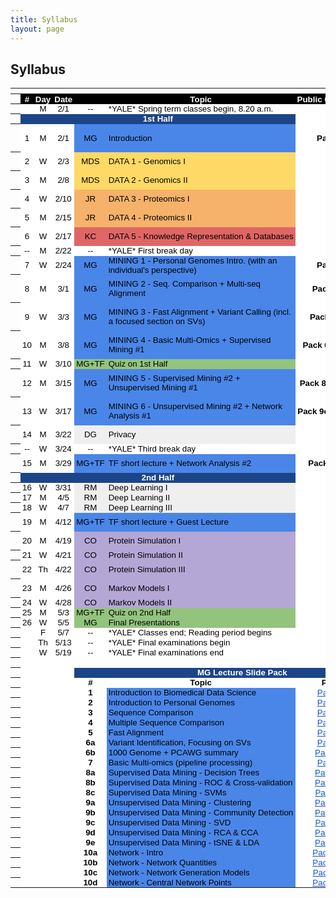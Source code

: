 ```yaml
---
title: Syllabus
layout: page
---
```


## Syllabus
<meta http-equiv="Content-Type" content="text/html; charset=utf-8">
<link type="text/css" rel="stylesheet" href="resources/sheet.css">
<style type="text/css">.ritz .waffle a { color: inherit; }.ritz .waffle .s10{background-color:#4a86e8;text-align:left;color:#000000;font-family:'docs-Helvetica Neue',Arial;font-size:10pt;vertical-align:middle;white-space:nowrap;overflow:hidden;direction:ltr;padding:0px 3px 0px 3px;}.ritz .waffle .s28{background-color:#ffffff;text-align:center;font-weight:bold;color:#000000;font-family:'Arial';font-size:10pt;vertical-align:middle;white-space:normal;overflow:hidden;direction:ltr;padding:0px 3px 0px 3px;}.ritz .waffle .s4{background-color:#ffffff;text-align:center;color:#000000;font-family:'Arial';font-size:10pt;vertical-align:middle;white-space:nowrap;overflow:hidden;direction:ltr;padding:0px 3px 0px 3px;}.ritz .waffle .s23{background-color:#efefef;text-align:center;color:#000000;font-family:'docs-Helvetica Neue',Arial;font-size:10pt;vertical-align:middle;white-space:nowrap;overflow:hidden;direction:ltr;padding:0px 3px 0px 3px;}.ritz .waffle .s3{background-color:#ffffff;text-align:left;color:#000000;font-family:'docs-Helvetica Neue',Arial;font-size:10pt;vertical-align:middle;white-space:nowrap;overflow:hidden;direction:ltr;padding:0px 3px 0px 3px;}.ritz .waffle .s30{background-color:#4a86e8;text-align:left;color:#000000;font-family:'docs-docs-Helvetica Neue',Arial;font-size:10pt;vertical-align:middle;white-space:normal;overflow:hidden;direction:ltr;padding:0px 3px 0px 3px;}.ritz .waffle .s22{background-color:#93c47d;text-align:left;color:#000000;font-family:'docs-Helvetica Neue',Arial;font-size:10pt;vertical-align:middle;white-space:normal;overflow:hidden;direction:ltr;padding:0px 3px 0px 3px;}.ritz .waffle .s1{background-color:#ffffff;text-align:center;color:#000000;font-family:'docs-Helvetica Neue',Arial;font-size:10pt;vertical-align:middle;white-space:nowrap;overflow:hidden;direction:ltr;padding:0px 3px 0px 3px;}.ritz .waffle .s18{background-color:#e06666;text-align:left;color:#000000;font-family:'docs-Helvetica Neue',Arial;font-size:10pt;vertical-align:middle;white-space:nowrap;overflow:hidden;direction:ltr;padding:0px 3px 0px 3px;}.ritz .waffle .s12{background-color:#ffffff;text-align:center;color:#000000;font-family:'Arial';font-size:10pt;vertical-align:middle;white-space:normal;overflow:hidden;word-wrap:break-word;direction:ltr;padding:0px 3px 0px 3px;}.ritz .waffle .s13{background-color:#ffd966;text-align:center;color:#000000;font-family:'docs-Helvetica Neue',Arial;font-size:10pt;vertical-align:middle;white-space:nowrap;overflow:hidden;direction:ltr;padding:0px 3px 0px 3px;}.ritz .waffle .s29{background-color:#ffffff;text-align:center;text-decoration:underline;-webkit-text-decoration-skip:none;text-decoration-skip-ink:none;color:#1155cc;font-family:'docs-Helvetica Neue',Arial;font-size:10pt;vertical-align:middle;white-space:nowrap;overflow:hidden;direction:ltr;padding:0px 3px 0px 3px;}.ritz .waffle .s14{background-color:#ffd966;text-align:left;color:#000000;font-family:'docs-Helvetica Neue',Arial;font-size:10pt;vertical-align:middle;white-space:nowrap;overflow:hidden;direction:ltr;padding:0px 3px 0px 3px;}.ritz .waffle .s7{background-color:#ffffff;text-align:center;text-decoration:underline;-webkit-text-decoration-skip:none;text-decoration-skip-ink:none;color:#1155cc;font-family:'Arial';font-size:10pt;vertical-align:middle;white-space:normal;overflow:hidden;direction:ltr;padding:0px 3px 0px 3px;}.ritz .waffle .s9{background-color:#4a86e8;text-align:center;color:#000000;font-family:'docs-Helvetica Neue',Arial;font-size:10pt;vertical-align:middle;white-space:nowrap;overflow:hidden;direction:ltr;padding:0px 3px 0px 3px;}.ritz .waffle .s11{background-color:#ffffff;text-align:center;font-weight:bold;color:#000000;font-family:'docs-Helvetica Neue',Arial;font-size:10pt;vertical-align:middle;white-space:nowrap;overflow:hidden;direction:ltr;padding:0px 3px 0px 3px;}.ritz .waffle .s5{background-color:#1c4587;text-align:center;font-weight:bold;color:#ffffff;font-family:'docs-Helvetica Neue',Arial;font-size:10pt;vertical-align:middle;white-space:nowrap;overflow:hidden;direction:ltr;padding:0px 3px 0px 3px;}.ritz .waffle .s27{background-color:#1c4587;text-align:center;font-weight:bold;color:#ffffff;font-family:'Arial';font-size:10pt;vertical-align:middle;white-space:normal;overflow:hidden;direction:ltr;padding:0px 3px 0px 3px;}.ritz .waffle .s24{background-color:#efefef;text-align:left;color:#000000;font-family:'docs-Helvetica Neue',Arial;font-size:10pt;vertical-align:middle;white-space:normal;overflow:hidden;direction:ltr;padding:0px 3px 0px 3px;}.ritz .waffle .s32{background-color:#4a86e8;text-align:left;color:#000000;font-family:'Arial';font-size:10pt;vertical-align:middle;white-space:normal;overflow:hidden;direction:ltr;padding:0px 3px 0px 3px;}.ritz .waffle .s21{background-color:#93c47d;text-align:center;color:#000000;font-family:'docs-Helvetica Neue',Arial;font-size:10pt;vertical-align:middle;white-space:nowrap;overflow:hidden;direction:ltr;padding:0px 3px 0px 3px;}.ritz .waffle .s8{background-color:#ffffff;text-align:center;color:#000000;font-family:'Arial';font-size:10pt;vertical-align:middle;white-space:normal;overflow:hidden;direction:ltr;padding:0px 3px 0px 3px;}.ritz .waffle .s25{background-color:#b4a7d6;text-align:center;color:#000000;font-family:'docs-Helvetica Neue',Arial;font-size:10pt;vertical-align:middle;white-space:nowrap;overflow:hidden;direction:ltr;padding:0px 3px 0px 3px;}.ritz .waffle .s17{background-color:#e06666;text-align:center;color:#000000;font-family:'docs-Helvetica Neue',Arial;font-size:10pt;vertical-align:middle;white-space:nowrap;overflow:hidden;direction:ltr;padding:0px 3px 0px 3px;}.ritz .waffle .s19{background-color:#4a86e8;text-align:left;color:#000000;font-family:'docs-Helvetica Neue',Arial;font-size:10pt;vertical-align:middle;white-space:normal;overflow:hidden;direction:ltr;padding:0px 3px 0px 3px;}.ritz .waffle .s6{background-color:#ffffff;text-align:center;font-weight:bold;color:#ffffff;font-family:'docs-Helvetica Neue',Arial;font-size:10pt;vertical-align:middle;white-space:nowrap;overflow:hidden;direction:ltr;padding:0px 3px 0px 3px;}.ritz .waffle .s26{background-color:#b4a7d6;text-align:left;color:#000000;font-family:'docs-Helvetica Neue',Arial;font-size:10pt;vertical-align:middle;white-space:normal;overflow:hidden;direction:ltr;padding:0px 3px 0px 3px;}.ritz .waffle .s16{background-color:#f6b26b;text-align:left;color:#000000;font-family:'docs-Helvetica Neue',Arial;font-size:10pt;vertical-align:middle;white-space:nowrap;overflow:hidden;direction:ltr;padding:0px 3px 0px 3px;}.ritz .waffle .s0{background-color:#000000;text-align:center;font-weight:bold;color:#ffffff;font-family:'docs-Helvetica Neue',Arial;font-size:10pt;vertical-align:middle;white-space:nowrap;overflow:hidden;direction:ltr;padding:0px 3px 0px 3px;}.ritz .waffle .s20{background-color:#ffffff;text-align:center;font-weight:bold;color:#000000;font-family:'Arial';font-size:10pt;vertical-align:middle;white-space:nowrap;overflow:hidden;direction:ltr;padding:0px 3px 0px 3px;}.ritz .waffle .s2{background-color:#ffffff;text-align:center;color:#000000;font-family:'docs-Helvetica Neue',Arial;font-size:10pt;vertical-align:middle;white-space:normal;overflow:hidden;word-wrap:break-word;direction:ltr;padding:0px 3px 0px 3px;}.ritz .waffle .s31{background-color:#ffffff;text-align:center;text-decoration:underline;-webkit-text-decoration-skip:none;text-decoration-skip-ink:none;color:#1155cc;font-family:'Arial';font-size:10pt;vertical-align:middle;white-space:nowrap;overflow:hidden;direction:ltr;padding:0px 3px 0px 3px;}.ritz .waffle .s15{background-color:#f6b26b;text-align:center;color:#000000;font-family:'docs-Helvetica Neue',Arial;font-size:10pt;vertical-align:middle;white-space:nowrap;overflow:hidden;direction:ltr;padding:0px 3px 0px 3px;}</style>
<div class="ritz grid-container" dir="ltr">
    <table class="waffle" cellspacing="0" cellpadding="0">
        <thead>
            <tr>
                <th class="row-header freezebar-origin-ltr"></th>
                <th id="154769403C0" style="width:32px;" class="column-headers-background"></th>
                <th id="154769403C1" style="width:37px;" class="column-headers-background"></th>
                <th id="154769403C2" style="width:47px;" class="column-headers-background"></th>
                <th id="154769403C3" style="width:100px;" class="column-headers-background"></th>
                <th id="154769403C4" style="width:519px;" class="column-headers-background"></th>
                <th id="154769403C5" style="width:120px;" class="column-headers-background"></th>
                <th id="154769403C6" style="width:220px;" class="column-headers-background"></th>
                <th id="154769403C7" style="width:104px;" class="column-headers-background"></th></tr>
        </thead>
        <tbody>
            <tr style="height: 16px">
                <th id="154769403R0" style="height: 16px;" class="row-headers-background">
                    <div class="row-header-wrapper" style="line-height: 16px"></div></th>
                <td class="s0" dir="ltr">#</td>
                <td class="s0" dir="ltr">Day</td>
                <td class="s0" dir="ltr">Date</td>
                <td class="s0"></td>
                <td class="s0" dir="ltr">Topic</td>
                <td class="s0" dir="ltr">Public Comment</td>
                <td class="s0" dir="ltr">URL</td>
                <td class="s0" dir="ltr">URL 2</td></tr>
            <tr style="height: 16px">
                <th id="154769403R1" style="height: 16px;" class="row-headers-background">
                    <div class="row-header-wrapper" style="line-height: 16px"></div></th>
                <td class="s1"></td>
                <td class="s2" dir="ltr">M</td>
                <td class="s2" dir="ltr">2/1</td>
                <td class="s1" dir="ltr">--</td>
                <td class="s3" dir="ltr">*YALE* Spring term classes begin, 8.20 a.m.</td>
                <td class="s4"></td>
                <td class="s4" dir="ltr"></td>
                <td class="s4" dir="ltr"></td>
            </tr>
            <tr style="height: 16px">
                <th id="154769403R2" style="height: 16px;" class="row-headers-background">
                    <div class="row-header-wrapper" style="line-height: 16px"></div></th>
                <td class="s5" dir="ltr" colspan="5">1st Half</td>
                <td class="s6" dir="ltr"></td>
                <td class="s7" dir="ltr"></td>
                <td class="s8"></td>
            </tr>
            <tr style="height: 16px">
                <th id="154769403R3" style="height: 16px;" class="row-headers-background">
                    <div class="row-header-wrapper" style="line-height: 16px"></div></th>
                <td class="s1" dir="ltr">1</td>
                <td class="s2" dir="ltr">M</td>
                <td class="s2" dir="ltr">2/1</td>
                <td class="s9" dir="ltr">MG</td>
                <td class="s10" dir="ltr">Introduction</td>
                <td class="s11" dir="ltr">Pack 1</td>
                <td class="s12" dir="ltr">See below for MG Slides</td>
                <td class="s7" dir="ltr">
                    <a target="_blank" href="https://www.dropbox.com/s/gf0054x92ja8cn0/cbb752-MG-spr21-01-biomed-datasci-intro.mp4?dl=0">Video</a></td>
            </tr>
            <tr style="height: 16px">
                <th id="154769403R4" style="height: 16px;" class="row-headers-background">
                    <div class="row-header-wrapper" style="line-height: 16px"></div></th>
                <td class="s1" dir="ltr">2</td>
                <td class="s2" dir="ltr">W</td>
                <td class="s2" dir="ltr">2/3</td>
                <td class="s13" dir="ltr">MDS</td>
                <td class="s14" dir="ltr">DATA 1 - Genomics I</td>
                <td class="s11" dir="ltr"></td>
                <td class="s7" dir="ltr">
                    <a target="_blank" href="http://files2.gersteinlab.org/public-docs/2021/02.03/210203_Genomics.pdf">Genomic 1 [PDF]</a></td>
                <td class="s8"></td>
            </tr>
            <tr style="height: 16px">
                <th id="154769403R5" style="height: 16px;" class="row-headers-background">
                    <div class="row-header-wrapper" style="line-height: 16px"></div></th>
                <td class="s1" dir="ltr">3</td>
                <td class="s2" dir="ltr">M</td>
                <td class="s2" dir="ltr">2/8</td>
                <td class="s13" dir="ltr">MDS</td>
                <td class="s14" dir="ltr">DATA 2 - Genomics II</td>
                <td class="s11" dir="ltr"></td>
                <td class="s7" dir="ltr">
                    <a target="_blank" href="http://files2.gersteinlab.org/public-docs/2021/02.08/210207_Genomics_II.pdf">Genomic 2 [PDF]</a></td>
                <td class="s8"></td>
            </tr>
            <tr style="height: 16px">
                <th id="154769403R6" style="height: 16px;" class="row-headers-background">
                    <div class="row-header-wrapper" style="line-height: 16px"></div></th>
                <td class="s1" dir="ltr">4</td>
                <td class="s2">W</td>
                <td class="s2" dir="ltr">2/10</td>
                <td class="s15" dir="ltr">JR</td>
                <td class="s16" dir="ltr">DATA 3 - Proteomics I</td>
                <td class="s11" dir="ltr"></td>
                <td class="s7" dir="ltr">
                    <a target="_blank" href="http://files2.gersteinlab.org/public-docs/2021/02.10/CBB_752_2021_\s.pdf">Proteomics 1 [PDF]</a></td>
                <td class="s8"></td>
            </tr>
            <tr style="height: 16px">
                <th id="154769403R7" style="height: 16px;" class="row-headers-background">
                    <div class="row-header-wrapper" style="line-height: 16px"></div></th>
                <td class="s1" dir="ltr">5</td>
                <td class="s2">M</td>
                <td class="s2" dir="ltr">2/15</td>
                <td class="s15" dir="ltr">JR</td>
                <td class="s16" dir="ltr">DATA 4 - Proteomics II</td>
                <td class="s11" dir="ltr"></td>
                <td class="s7" dir="ltr">
                    <a target="_blank" href="http://files2.gersteinlab.org/public-docs/2021/02.15/CBB_752_2021_Structure.pdf">Proteomics 2 [PDF]</a></td>
                <td class="s8"></td>
            </tr>
            <tr style="height: 16px">
                <th id="154769403R8" style="height: 16px;" class="row-headers-background">
                    <div class="row-header-wrapper" style="line-height: 16px"></div></th>
                <td class="s1" dir="ltr">6</td>
                <td class="s2">W</td>
                <td class="s2" dir="ltr">2/17</td>
                <td class="s17" dir="ltr">KC</td>
                <td class="s18" dir="ltr">DATA 5 - Knowledge Representation &amp; Databases</td>
                <td class="s4"></td>
                <td class="s7" dir="ltr">
                    <a target="_blank" href="http://files2.gersteinlab.org/public-docs/2021/02.17/Database_KB_Cheung_2_17_21.pptx">Database [PPTX]</a></td>
                <td class="s8"></td>
            </tr>
            <tr style="height: 16px">
                <th id="154769403R9" style="height: 16px;" class="row-headers-background">
                    <div class="row-header-wrapper" style="line-height: 16px"></div></th>
                <td class="s1" dir="ltr">--</td>
                <td class="s2">M</td>
                <td class="s2" dir="ltr">2/22</td>
                <td class="s1" dir="ltr">--</td>
                <td class="s3" dir="ltr">*YALE* First break day</td>
                <td class="s11" dir="ltr"></td>
                <td class="s8"></td>
                <td class="s8"></td>
            </tr>
            <tr style="height: 16px">
                <th id="154769403R10" style="height: 16px;" class="row-headers-background">
                    <div class="row-header-wrapper" style="line-height: 16px"></div></th>
                <td class="s1" dir="ltr">7</td>
                <td class="s2">W</td>
                <td class="s2" dir="ltr">2/24</td>
                <td class="s9" dir="ltr">MG</td>
                <td class="s19">MINING 1 - Personal Genomes Intro. (with an individual&#39;s perspective)</td>
                <td class="s11" dir="ltr">Pack 2</td>
                <td class="s7" dir="ltr">
                    <a target="_blank" href="http://files2.gersteinlab.org/public-docs/2021/02.24/Zimmer_MBB_452_genome_talk_2021.pdf">Carl Slides [PDF]</a></td>
                <td class="s8"></td>
            </tr>
            <tr style="height: 16px">
                <th id="154769403R11" style="height: 16px;" class="row-headers-background">
                    <div class="row-header-wrapper" style="line-height: 16px"></div></th>
                <td class="s1" dir="ltr">8</td>
                <td class="s2">M</td>
                <td class="s2" dir="ltr">3/1</td>
                <td class="s9" dir="ltr">MG</td>
                <td class="s19" dir="ltr">MINING 2 - Seq. Comparison + Multi-seq Alignment</td>
                <td class="s20" dir="ltr">Pack 3, 4</td>
                <td class="s12" dir="ltr">See below for MG Slides</td>
                <td class="s8"></td>
            </tr>
            <tr style="height: 16px">
                <th id="154769403R12" style="height: 16px;" class="row-headers-background">
                    <div class="row-header-wrapper" style="line-height: 16px"></div></th>
                <td class="s1" dir="ltr">9</td>
                <td class="s2">W</td>
                <td class="s2" dir="ltr">3/3</td>
                <td class="s9" dir="ltr">MG</td>
                <td class="s19" dir="ltr">MINING 3 - Fast Alignment + Variant Calling (incl. a focused section on SVs)</td>
                <td class="s20" dir="ltr">Pack 5, 6a</td>
                <td class="s12" dir="ltr">See below for MG Slides</td>
                <td class="s8"></td>
            </tr>
            <tr style="height: 16px">
                <th id="154769403R13" style="height: 16px;" class="row-headers-background">
                    <div class="row-header-wrapper" style="line-height: 16px"></div></th>
                <td class="s1" dir="ltr">10</td>
                <td class="s2">M</td>
                <td class="s2" dir="ltr">3/8</td>
                <td class="s9" dir="ltr">MG</td>
                <td class="s19">MINING 4 - Basic Multi-Omics + Supervised Mining #1</td>
                <td class="s20" dir="ltr">Pack 6b, 7, 8a</td>
                <td class="s12" dir="ltr">See below for MG Slides</td>
                <td class="s8"></td>
            </tr>
            <tr style="height: 16px">
                <th id="154769403R14" style="height: 16px;" class="row-headers-background">
                    <div class="row-header-wrapper" style="line-height: 16px"></div></th>
                <td class="s1" dir="ltr">11</td>
                <td class="s2">W</td>
                <td class="s2" dir="ltr">3/10</td>
                <td class="s21" dir="ltr">MG+TF</td>
                <td class="s22">Quiz on 1st Half</td>
                <td class="s8"></td>
                <td class="s8"></td>
                <td class="s8"></td>
            </tr>
            <tr style="height: 16px">
                <th id="154769403R15" style="height: 16px;" class="row-headers-background">
                    <div class="row-header-wrapper" style="line-height: 16px"></div></th>
                <td class="s1" dir="ltr">12</td>
                <td class="s2">M</td>
                <td class="s2" dir="ltr">3/15</td>
                <td class="s9" dir="ltr">MG</td>
                <td class="s19">MINING 5 - Supervised Mining #2 + Unsupervised Mining #1</td>
                <td class="s20" dir="ltr">Pack 8b-c, 9a-b</td>
                <td class="s12" dir="ltr">See below for MG Slides</td>
                <td class="s8"></td>
            </tr>
            <tr style="height: 16px">
                <th id="154769403R16" style="height: 16px;" class="row-headers-background">
                    <div class="row-header-wrapper" style="line-height: 16px"></div></th>
                <td class="s1" dir="ltr">13</td>
                <td class="s2">W</td>
                <td class="s2" dir="ltr">3/17</td>
                <td class="s9" dir="ltr">MG</td>
                <td class="s19">MINING 6 - Unsupervised Mining #2 + Network Analysis #1</td>
                <td class="s20" dir="ltr">Pack 9c-e, 10a-b</td>
                <td class="s12" dir="ltr">See below for MG Slides</td>
                <td class="s8"></td>
            </tr>
            <tr style="height: 16px">
                <th id="154769403R17" style="height: 16px;" class="row-headers-background">
                    <div class="row-header-wrapper" style="line-height: 16px"></div></th>
                <td class="s1" dir="ltr">14</td>
                <td class="s2">M</td>
                <td class="s2" dir="ltr">3/22</td>
                <td class="s23" dir="ltr">DG</td>
                <td class="s24">Privacy</td>
                <td class="s4"></td>
                <td class="s7" dir="ltr">
                    <a target="_blank" href="http://files2.gersteinlab.org/public-docs/2021/04.19/Privacy.pptx">Privacy [PPT]</a></td>
                <td class="s8"></td>
            </tr>
            <tr style="height: 16px">
                <th id="154769403R18" style="height: 16px;" class="row-headers-background">
                    <div class="row-header-wrapper" style="line-height: 16px"></div></th>
                <td class="s1" dir="ltr">--</td>
                <td class="s2" dir="ltr">W</td>
                <td class="s2" dir="ltr">3/24</td>
                <td class="s1" dir="ltr">--</td>
                <td class="s3" dir="ltr">*YALE* Third break day</td>
                <td class="s4"></td>
                <td class="s8"></td>
                <td class="s8"></td>
            </tr>
            <tr style="height: 16px">
                <th id="154769403R19" style="height: 16px;" class="row-headers-background">
                    <div class="row-header-wrapper" style="line-height: 16px"></div></th>
                <td class="s1" dir="ltr">15</td>
                <td class="s2">M</td>
                <td class="s2" dir="ltr">3/29</td>
                <td class="s9" dir="ltr">MG+TF</td>
                <td class="s19" dir="ltr">TF short lecture + Network Analysis #2</td>
                <td class="s20" dir="ltr">Pack 10c-d</td>
                <td class="s7" dir="ltr">
                    <a target="_blank" href="http://files2.gersteinlab.org/public-docs/2021/03.29/eQTL.pptx">eQTL [PPT]</a></td>
                <td class="s8"></td>
            </tr>
            <tr style="height: 16px">
                <th id="154769403R20" style="height: 16px;" class="row-headers-background">
                    <div class="row-header-wrapper" style="line-height: 16px"></div></th>
                <td class="s5" dir="ltr" colspan="5">2nd Half</td>
                <td class="s6" dir="ltr"></td>
                <td class="s8"></td>
                <td class="s8"></td>
            </tr>
            <tr style="height: 16px">
                <th id="154769403R21" style="height: 16px;" class="row-headers-background">
                    <div class="row-header-wrapper" style="line-height: 16px"></div></th>
                <td class="s1" dir="ltr">16</td>
                <td class="s2" dir="ltr">W</td>
                <td class="s2" dir="ltr">3/31</td>
                <td class="s23" dir="ltr">RM</td>
                <td class="s24">Deep Learning I</td>
                <td class="s4"></td>
                <td class="s7" dir="ltr">
                    <a target="_blank" href="http://files2.gersteinlab.org/public-docs/2021/03.31/DeepLearning_I_IntroDL.pdf">DL 1 [PDF]</a></td>
                <td class="s8"></td>
            </tr>
            <tr style="height: 16px">
                <th id="154769403R22" style="height: 16px;" class="row-headers-background">
                    <div class="row-header-wrapper" style="line-height: 16px"></div></th>
                <td class="s1" dir="ltr">17</td>
                <td class="s2">M</td>
                <td class="s2" dir="ltr">4/5</td>
                <td class="s23" dir="ltr">RM</td>
                <td class="s24">Deep Learning II</td>
                <td class="s8"></td>
                <td class="s7" dir="ltr">
                    <a target="_blank" href="http://files2.gersteinlab.org/public-docs/2021/04.05/DeepLearning_II_2021.pdf">DL 2 [PDF]</a></td>
                <td class="s8"></td>
            </tr>
            <tr style="height: 16px">
                <th id="154769403R23" style="height: 16px;" class="row-headers-background">
                    <div class="row-header-wrapper" style="line-height: 16px"></div></th>
                <td class="s1" dir="ltr">18</td>
                <td class="s2" dir="ltr">W</td>
                <td class="s2" dir="ltr">4/7</td>
                <td class="s23" dir="ltr">RM</td>
                <td class="s24">Deep Learning III</td>
                <td class="s8"></td>
                <td class="s7" dir="ltr">
                    <a target="_blank" href="http://files2.gersteinlab.org/public-docs/2021/04.07/DeepLearning_III_VAE_and_GAN.pdf">DL 3 [PDF]</a></td>
                <td class="s8"></td>
            </tr>
            <tr style="height: 16px">
                <th id="154769403R24" style="height: 16px;" class="row-headers-background">
                    <div class="row-header-wrapper" style="line-height: 16px"></div></th>
                <td class="s1" dir="ltr">19</td>
                <td class="s2">M</td>
                <td class="s2" dir="ltr">4/12</td>
                <td class="s9" dir="ltr">MG+TF</td>
                <td class="s19" dir="ltr">TF short lecture + Guest Lecture</td>
                <td class="s8"></td>
                <td class="s7" dir="ltr">
                    <a target="_blank" href="http://files2.gersteinlab.org/public-docs/2021/04.12/textmining.pptx">Textmining [PPT]</a></td>
                <td class="s7" dir="ltr">
                    <a target="_blank" href="http://files2.gersteinlab.org/public-docs/2021/04.12/ManolisKellis_GuestLecture.pptx">Manolis [PPT]</a></td>
            </tr>
            <tr style="height: 16px">
                <th id="154769403R25" style="height: 16px;" class="row-headers-background">
                    <div class="row-header-wrapper" style="line-height: 16px"></div></th>
                <td class="s1" dir="ltr">20</td>
                <td class="s2">M</td>
                <td class="s2" dir="ltr">4/19</td>
                <td class="s25" dir="ltr">CO</td>
                <td class="s26">Protein Simulation I</td>
                <td class="s8"></td>
                <td class="s7" dir="ltr">
                    <a target="_blank" href="http://files2.gersteinlab.org/public-docs/2021/04.27/protein_folding_1.ppt">Protein I [PPT]</a></td>
                <td class="s8"></td>
            </tr>
            <tr style="height: 16px">
                <th id="154769403R26" style="height: 16px;" class="row-headers-background">
                    <div class="row-header-wrapper" style="line-height: 16px"></div></th>
                <td class="s1" dir="ltr">21</td>
                <td class="s2" dir="ltr">W</td>
                <td class="s2" dir="ltr">4/21</td>
                <td class="s25" dir="ltr">CO</td>
                <td class="s26">Protein Simulation II</td>
                <td class="s4" dir="ltr"></td>
                <td class="s8"></td>
                <td class="s8"></td>
            </tr>
            <tr style="height: 16px">
                <th id="154769403R27" style="height: 16px;" class="row-headers-background">
                    <div class="row-header-wrapper" style="line-height: 16px"></div></th>
                <td class="s1" dir="ltr">22</td>
                <td class="s2" dir="ltr">Th</td>
                <td class="s2" dir="ltr">4/22</td>
                <td class="s25" dir="ltr">CO</td>
                <td class="s26">Protein Simulation III</td>
                <td class="s8"></td>
                <td class="s7" dir="ltr">
                    <a target="_blank" href="http://files2.gersteinlab.org/public-docs/2021/04.27/core_repacking.pptx">Protein II [PPT]</a></td>
                <td class="s8"></td>
            </tr>
            <tr style="height: 16px">
                <th id="154769403R28" style="height: 16px;" class="row-headers-background">
                    <div class="row-header-wrapper" style="line-height: 16px"></div></th>
                <td class="s1" dir="ltr">23</td>
                <td class="s2">M</td>
                <td class="s2" dir="ltr">4/26</td>
                <td class="s25" dir="ltr">CO</td>
                <td class="s26">Markov Models I</td>
                <td class="s8"></td>
                <td class="s7" dir="ltr">
                    <a target="_blank" href="http://files2.gersteinlab.org/public-docs/2021/04.27/idp.pptx">Protein III [PPT]</a></td>
                <td class="s8"></td>
            </tr>
            <tr style="height: 16px">
                <th id="154769403R29" style="height: 16px;" class="row-headers-background">
                    <div class="row-header-wrapper" style="line-height: 16px"></div></th>
                <td class="s1" dir="ltr">24</td>
                <td class="s2" dir="ltr">W</td>
                <td class="s2" dir="ltr">4/28</td>
                <td class="s25" dir="ltr">CO</td>
                <td class="s26">Markov Models II</td>
                <td class="s4" dir="ltr"></td>
                <td class="s8"></td>
                <td class="s8"></td>
            </tr>
            <tr style="height: 16px">
                <th id="154769403R30" style="height: 16px;" class="row-headers-background">
                    <div class="row-header-wrapper" style="line-height: 16px"></div></th>
                <td class="s1" dir="ltr">25</td>
                <td class="s2">M</td>
                <td class="s2" dir="ltr">5/3</td>
                <td class="s21" dir="ltr">MG+TF</td>
                <td class="s22" dir="ltr">Quiz on 2nd Half</td>
                <td class="s4" dir="ltr"></td>
                <td class="s8"></td>
                <td class="s8"></td>
            </tr>
            <tr style="height: 16px">
                <th id="154769403R31" style="height: 16px;" class="row-headers-background">
                    <div class="row-header-wrapper" style="line-height: 16px"></div></th>
                <td class="s1" dir="ltr">26</td>
                <td class="s2" dir="ltr">W</td>
                <td class="s2" dir="ltr">5/5</td>
                <td class="s21" dir="ltr">MG</td>
                <td class="s22">Final Presentations</td>
                <td class="s4" dir="ltr"></td>
                <td class="s8"></td>
                <td class="s8"></td>
            </tr>
            <tr style="height: 16px">
                <th id="154769403R32" style="height: 16px;" class="row-headers-background">
                    <div class="row-header-wrapper" style="line-height: 16px"></div></th>
                <td class="s1"></td>
                <td class="s2" dir="ltr">F</td>
                <td class="s2" dir="ltr">5/7</td>
                <td class="s1" dir="ltr">--</td>
                <td class="s3" dir="ltr">*YALE* Classes end; Reading period begins</td>
                <td class="s4" dir="ltr"></td>
                <td class="s8"></td>
                <td class="s8"></td>
            </tr>
            <tr style="height: 16px">
                <th id="154769403R33" style="height: 16px;" class="row-headers-background">
                    <div class="row-header-wrapper" style="line-height: 16px"></div></th>
                <td class="s1"></td>
                <td class="s2" dir="ltr">Th</td>
                <td class="s2" dir="ltr">5/13</td>
                <td class="s1" dir="ltr">--</td>
                <td class="s3" dir="ltr">*YALE* Final examinations begin</td>
                <td class="s4"></td>
                <td class="s8"></td>
                <td class="s8"></td>
            </tr>
            <tr style="height: 16px">
                <th id="154769403R34" style="height: 16px;" class="row-headers-background">
                    <div class="row-header-wrapper" style="line-height: 16px"></div></th>
                <td class="s1"></td>
                <td class="s2" dir="ltr">W</td>
                <td class="s2" dir="ltr">5/19</td>
                <td class="s1" dir="ltr">--</td>
                <td class="s3" dir="ltr">*YALE* Final examinations end</td>
                <td class="s4"></td>
                <td class="s4" dir="ltr"></td>
                <td class="s4" dir="ltr"></td>
            </tr>
            <tr style="height: 16px">
                <th id="154769403R35" style="height: 16px;" class="row-headers-background">
                    <div class="row-header-wrapper" style="line-height: 16px"></div></th>
                <td class="s12"></td>
                <td class="s12"></td>
                <td class="s12"></td>
                <td class="s12"></td>
                <td class="s12"></td>
                <td class="s12"></td>
                <td class="s12"></td>
                <td class="s12"></td>
            </tr>
            <tr style="height: 16px">
                <th id="154769403R36" style="height: 16px;" class="row-headers-background">
                    <div class="row-header-wrapper" style="line-height: 16px"></div></th>
                <td class="s12"></td>
                <td class="s12"></td>
                <td class="s12"></td>
                <td class="s27" dir="ltr" colspan="4">MG Lecture Slide Pack</td>
                <td class="s12"></td>
            </tr>
            <tr style="height: 16px">
                <th id="154769403R37" style="height: 16px;" class="row-headers-background">
                    <div class="row-header-wrapper" style="line-height: 16px"></div></th>
                <td class="s12"></td>
                <td class="s12"></td>
                <td class="s12"></td>
                <td class="s28" dir="ltr">#</td>
                <td class="s28" dir="ltr">Topic</td>
                <td class="s20" dir="ltr">PDF</td>
                <td class="s20" dir="ltr">PPT</td>
                <td class="s12"></td>
            </tr>
            <tr style="height: 16px">
                <th id="154769403R38" style="height: 16px;" class="row-headers-background">
                    <div class="row-header-wrapper" style="line-height: 16px"></div></th>
                <td class="s12"></td>
                <td class="s12"></td>
                <td class="s12"></td>
                <td class="s28" dir="ltr">1</td>
                <td class="s19" dir="ltr">Introduction to Biomedical Data Science</td>
                <td class="s29" dir="ltr">
                    <a target="_blank" href="http://files2.gersteinlab.org/public-docs/2021/02.21/cbb752-MG-spr21-01-biomed-datasci-intro.pdf">Pack 1</a></td>
                <td class="s29" dir="ltr">
                    <a target="_blank" href="http://files2.gersteinlab.org/public-docs/2021/02.21/cbb752-MG-spr21-01-biomed-datasci-intro.ppt">Pack 1</a></td>
                <td class="s12"></td>
            </tr>
            <tr style="height: 16px">
                <th id="154769403R39" style="height: 16px;" class="row-headers-background">
                    <div class="row-header-wrapper" style="line-height: 16px"></div></th>
                <td class="s12"></td>
                <td class="s12"></td>
                <td class="s12"></td>
                <td class="s28" dir="ltr">2</td>
                <td class="s30" dir="ltr">Introduction to Personal Genomes</td>
                <td class="s29" dir="ltr">
                    <a target="_blank" href="http://files2.gersteinlab.org/public-docs/2021/03.05/cbb752-MG-spr21-02-personalgenomes-intro.pdf">Pack 2</a></td>
                <td class="s29" dir="ltr">
                    <a target="_blank" href="http://files2.gersteinlab.org/public-docs/2021/03.05/cbb752-MG-spr21-02-personalgenomes-intro.pptx">Pack 2</a></td>
                <td class="s12"></td>
            </tr>
            <tr style="height: 16px">
                <th id="154769403R40" style="height: 16px;" class="row-headers-background">
                    <div class="row-header-wrapper" style="line-height: 16px"></div></th>
                <td class="s12"></td>
                <td class="s12"></td>
                <td class="s12"></td>
                <td class="s28" dir="ltr">3</td>
                <td class="s19" dir="ltr">Sequence Comparison</td>
                <td class="s31" dir="ltr">
                    <a target="_blank" href="http://files2.gersteinlab.org/public-docs/2021/03.05/cbb752-MG-spr21-03-seqcmp.pdf">Pack 3</a></td>
                <td class="s29" dir="ltr">
                    <a target="_blank" href="http://files2.gersteinlab.org/public-docs/2021/03.05/cbb752-MG-spr21-03-seqcmp.ppt">Pack 3</a></td>
                <td class="s12"></td>
            </tr>
            <tr style="height: 16px">
                <th id="154769403R41" style="height: 16px;" class="row-headers-background">
                    <div class="row-header-wrapper" style="line-height: 16px"></div></th>
                <td class="s12"></td>
                <td class="s12"></td>
                <td class="s12"></td>
                <td class="s28" dir="ltr">4</td>
                <td class="s19" dir="ltr">Multiple Sequence Comparison</td>
                <td class="s29" dir="ltr">
                    <a target="_blank" href="http://files2.gersteinlab.org/public-docs/2021/03.05/cbb752-MG-spr21-04-multiseq.pdf">Pack 4</a></td>
                <td class="s29" dir="ltr">
                    <a target="_blank" href="http://files2.gersteinlab.org/public-docs/2021/03.05/cbb752-MG-spr21-04-multiseq.ppt">Pack 4</a></td>
                <td class="s12"></td>
            </tr>
            <tr style="height: 16px">
                <th id="154769403R42" style="height: 16px;" class="row-headers-background">
                    <div class="row-header-wrapper" style="line-height: 16px"></div></th>
                <td class="s12"></td>
                <td class="s12"></td>
                <td class="s12"></td>
                <td class="s28" dir="ltr">5</td>
                <td class="s32" dir="ltr">Fast Alignment</td>
                <td class="s29" dir="ltr">
                    <a target="_blank" href="http://files2.gersteinlab.org/public-docs/2021/03.05/cbb752-MG-spr21-05-fastalign.pdf">Pack 5</a></td>
                <td class="s29" dir="ltr">
                    <a target="_blank" href="http://files2.gersteinlab.org/public-docs/2021/03.05/cbb752-MG-spr21-05-fastalign.ppt">Pack 5</a></td>
                <td class="s12"></td>
            </tr>
            <tr style="height: 16px">
                <th id="154769403R43" style="height: 16px;" class="row-headers-background">
                    <div class="row-header-wrapper" style="line-height: 16px"></div></th>
                <td class="s12"></td>
                <td class="s12"></td>
                <td class="s12"></td>
                <td class="s28" dir="ltr">6a</td>
                <td class="s32" dir="ltr">Variant Identification, Focusing on SVs</td>
                <td class="s29" dir="ltr">
                    <a target="_blank" href="http://files2.gersteinlab.org/public-docs/2021/03.05/cbb752-MG-spr21-06-SNVs-SVs.pdf">Pack 6</a></td>
                <td class="s29" dir="ltr">
                    <a target="_blank" href="http://files2.gersteinlab.org/public-docs/2021/03.05/cbb752-MG-spr21-06-SNVs-SVs.pptx">Pack 6</a></td>
                <td class="s12"></td>
            </tr>
            <tr style="height: 16px">
                <th id="154769403R44" style="height: 16px;" class="row-headers-background">
                    <div class="row-header-wrapper" style="line-height: 16px"></div></th>
                <td class="s12"></td>
                <td class="s12"></td>
                <td class="s12"></td>
                <td class="s28" dir="ltr">6b</td>
                <td class="s32" dir="ltr">1000 Genome + PCAWG summary</td>
                <td class="s29" dir="ltr">
                    <a target="_blank" href="http://files2.gersteinlab.org/public-docs/2021/04.25/cbb752-mg-spr21-06b-1000G-PCAWG.pdf">Pack 6b</a></td>
                <td class="s29" dir="ltr">
                    <a target="_blank" href="http://files2.gersteinlab.org/public-docs/2021/04.25/cbb752-mg-spr21-06b-1000G-PCAWG.pptx">Pack 6b</a></td>
                <td class="s12"></td>
            </tr>
            <tr style="height: 16px">
                <th id="154769403R45" style="height: 16px;" class="row-headers-background">
                    <div class="row-header-wrapper" style="line-height: 16px"></div></th>
                <td class="s12"></td>
                <td class="s12"></td>
                <td class="s12"></td>
                <td class="s28" dir="ltr">7</td>
                <td class="s32" dir="ltr">Basic Multi-omics (pipeline processing)</td>
                <td class="s29" dir="ltr">
                    <a target="_blank" href="http://files2.gersteinlab.org/public-docs/2021/04.25/cbb752-mg-spr21-07-multi-omics.pdf">Pack 7</a></td>
                <td class="s29" dir="ltr">
                    <a target="_blank" href="http://files2.gersteinlab.org/public-docs/2021/04.25/cbb752-mg-spr21-07-multi-omics.pptx">Pack 7</a></td>
                <td class="s12"></td>
            </tr>
            <tr style="height: 16px">
                <th id="154769403R46" style="height: 16px;" class="row-headers-background">
                    <div class="row-header-wrapper" style="line-height: 16px"></div></th>
                <td class="s12"></td>
                <td class="s12"></td>
                <td class="s12"></td>
                <td class="s28" dir="ltr">8a</td>
                <td class="s32" dir="ltr">Supervised Data Mining - Decision Trees</td>
                <td class="s29" dir="ltr">
                    <a target="_blank" href="http://files2.gersteinlab.org/public-docs/2021/04.25/cbb752-mg-spr21-08a-datamining-supervised-decisiontrees.pdf">Pack 8a</a></td>
                <td class="s29" dir="ltr">
                    <a target="_blank" href="http://files2.gersteinlab.org/public-docs/2021/04.25/cbb752-mg-spr21-08a-datamining-supervised-decisiontrees.ppt">Pack 8a</a></td>
                <td class="s12"></td>
            </tr>
            <tr style="height: 16px">
                <th id="154769403R47" style="height: 16px;" class="row-headers-background">
                    <div class="row-header-wrapper" style="line-height: 16px"></div></th>
                <td class="s12"></td>
                <td class="s12"></td>
                <td class="s12"></td>
                <td class="s28" dir="ltr">8b</td>
                <td class="s32" dir="ltr">Supervised Data Mining - ROC &amp; Cross-validation</td>
                <td class="s29" dir="ltr">
                    <a target="_blank" href="http://files2.gersteinlab.org/public-docs/2021/04.25/cbb752-mg-spr21-08b-datamining-supervised-ROCs-Cross-validation.pdf">Pack 8b</a></td>
                <td class="s29" dir="ltr">
                    <a target="_blank" href="http://files2.gersteinlab.org/public-docs/2021/04.25/cbb752-mg-spr21-08b-datamining-supervised-ROCs-Cross-validation.ppt">Pack 8b</a></td>
                <td class="s12"></td>
            </tr>
            <tr style="height: 16px">
                <th id="154769403R48" style="height: 16px;" class="row-headers-background">
                    <div class="row-header-wrapper" style="line-height: 16px"></div></th>
                <td class="s12"></td>
                <td class="s12"></td>
                <td class="s12"></td>
                <td class="s28" dir="ltr">8c</td>
                <td class="s32" dir="ltr">Supervised Data Mining - SVMs</td>
                <td class="s29" dir="ltr">
                    <a target="_blank" href="http://files2.gersteinlab.org/public-docs/2021/04.25/cbb752-mg-spr21-08c-datamining-supervised-SVMs.pdf">Pack 8c</a></td>
                <td class="s29" dir="ltr">
                    <a target="_blank" href="http://files2.gersteinlab.org/public-docs/2021/04.25/cbb752-mg-spr21-08c-datamining-supervised-SVMs.ppt">Pack 8c</a></td>
                <td class="s12"></td>
            </tr>
            <tr style="height: 16px">
                <th id="154769403R49" style="height: 16px;" class="row-headers-background">
                    <div class="row-header-wrapper" style="line-height: 16px"></div></th>
                <td class="s12"></td>
                <td class="s12"></td>
                <td class="s12"></td>
                <td class="s28" dir="ltr">9a</td>
                <td class="s32" dir="ltr">Unsupervised Data Mining - Clustering</td>
                <td class="s29" dir="ltr">
                    <a target="_blank" href="http://files2.gersteinlab.org/public-docs/2021/04.25/cbb752-mg-spr21-09a-datamining-unsupervised--clustering.pdf">Pack 9a</a></td>
                <td class="s29" dir="ltr">
                    <a target="_blank" href="http://files2.gersteinlab.org/public-docs/2021/04.25/cbb752-mg-spr21-09a-datamining-unsupervised--clustering.pptx">Pack 9a</a></td>
                <td class="s12"></td>
            </tr>
            <tr style="height: 16px">
                <th id="154769403R50" style="height: 16px;" class="row-headers-background">
                    <div class="row-header-wrapper" style="line-height: 16px"></div></th>
                <td class="s12"></td>
                <td class="s12"></td>
                <td class="s12"></td>
                <td class="s28" dir="ltr">9b</td>
                <td class="s32" dir="ltr">Unsupervised Data Mining - Community Detection</td>
                <td class="s29" dir="ltr">
                    <a target="_blank" href="http://files2.gersteinlab.org/public-docs/2021/04.25/cbb752-mg-spr21-09b-datamining-unsupervised--community-detection.pdf">Pack 9b</a></td>
                <td class="s29" dir="ltr">
                    <a target="_blank" href="http://files2.gersteinlab.org/public-docs/2021/04.25/cbb752-mg-spr21-09b-datamining-unsupervised--community-detection.pptx">Pack 9b</a></td>
                <td class="s12"></td>
            </tr>
            <tr style="height: 16px">
                <th id="154769403R51" style="height: 16px;" class="row-headers-background">
                    <div class="row-header-wrapper" style="line-height: 16px"></div></th>
                <td class="s12"></td>
                <td class="s12"></td>
                <td class="s12"></td>
                <td class="s28" dir="ltr">9c</td>
                <td class="s32" dir="ltr">Unsupervised Data Mining - SVD</td>
                <td class="s29" dir="ltr">
                    <a target="_blank" href="http://files2.gersteinlab.org/public-docs/2021/04.25/cbb752-mg-spr21-09c-datamining-unsupervised--svd.pdf">Pack 9c</a></td>
                <td class="s29" dir="ltr">
                    <a target="_blank" href="http://files2.gersteinlab.org/public-docs/2021/04.25/cbb752-mg-spr21-09c-datamining-unsupervised--svd.pptx">Pack 9c</a></td>
                <td class="s12"></td>
            </tr>
            <tr style="height: 16px">
                <th id="154769403R52" style="height: 16px;" class="row-headers-background">
                    <div class="row-header-wrapper" style="line-height: 16px"></div></th>
                <td class="s12"></td>
                <td class="s12"></td>
                <td class="s12"></td>
                <td class="s28" dir="ltr">9d</td>
                <td class="s32" dir="ltr">Unsupervised Data Mining - RCA &amp; CCA</td>
                <td class="s29" dir="ltr">
                    <a target="_blank" href="http://files2.gersteinlab.org/public-docs/2021/04.25/cbb752-mg-spr21-09d-datamining-unsupervised--rca-cca.pdf">Pack 9d</a></td>
                <td class="s29" dir="ltr">
                    <a target="_blank" href="http://files2.gersteinlab.org/public-docs/2021/04.25/cbb752-mg-spr21-09d-datamining-unsupervised--rca-cca.pdf">Pack 9d</a></td>
                <td class="s12"></td>
            </tr>
            <tr style="height: 16px">
                <th id="154769403R53" style="height: 16px;" class="row-headers-background">
                    <div class="row-header-wrapper" style="line-height: 16px"></div></th>
                <td class="s12"></td>
                <td class="s12"></td>
                <td class="s12"></td>
                <td class="s28" dir="ltr">9e</td>
                <td class="s32" dir="ltr">Unsupervised Data Mining - tSNE &amp; LDA</td>
                <td class="s29" dir="ltr">
                    <a target="_blank" href="http://files2.gersteinlab.org/public-docs/2021/04.25/cbb752-mg-spr21-09e-datamining-unsupervised--tsne-lda.pdf">Pack 9e</a></td>
                <td class="s29" dir="ltr">
                    <a target="_blank" href="http://files2.gersteinlab.org/public-docs/2021/04.25/cbb752-mg-spr21-09e-datamining-unsupervised--tsne-lda.pptx">Pack 9e</a></td>
                <td class="s12"></td>
            </tr>
            <tr style="height: 16px">
                <th id="154769403R54" style="height: 16px;" class="row-headers-background">
                    <div class="row-header-wrapper" style="line-height: 16px"></div></th>
                <td class="s12"></td>
                <td class="s12"></td>
                <td class="s12"></td>
                <td class="s28" dir="ltr">10a</td>
                <td class="s32" dir="ltr">Network - Intro</td>
                <td class="s29" dir="ltr">
                    <a target="_blank" href="http://files2.gersteinlab.org/public-docs/2021/04.25/cbb752-mg-spr21-10a-network-topology-analysis.pdf">Pack 10a</a></td>
                <td class="s29" dir="ltr">
                    <a target="_blank" href="http://files2.gersteinlab.org/public-docs/2021/04.25/cbb752-mg-spr21-10a-network-topology-analysis.ppt">Pack 10a</a></td>
                <td class="s12"></td>
            </tr>
            <tr style="height: 16px">
                <th id="154769403R55" style="height: 16px;" class="row-headers-background">
                    <div class="row-header-wrapper" style="line-height: 16px"></div></th>
                <td class="s12"></td>
                <td class="s12"></td>
                <td class="s12"></td>
                <td class="s28" dir="ltr">10b</td>
                <td class="s32" dir="ltr">Network - Network Quantities</td>
                <td class="s29" dir="ltr">
                    <a target="_blank" href="http://files2.gersteinlab.org/public-docs/2021/04.25/cbb752-mg-spr21-10b-network-topology-analysis.pdf">Pack 10b</a></td>
                <td class="s29" dir="ltr">
                    <a target="_blank" href="http://files2.gersteinlab.org/public-docs/2021/04.25/cbb752-mg-spr21-10b-network-topology-analysis.ppt">Pack 10b</a></td>
                <td class="s12"></td>
            </tr>
            <tr style="height: 16px">
                <th id="154769403R56" style="height: 16px;" class="row-headers-background">
                    <div class="row-header-wrapper" style="line-height: 16px"></div></th>
                <td class="s12"></td>
                <td class="s12"></td>
                <td class="s12"></td>
                <td class="s28" dir="ltr">10c</td>
                <td class="s32" dir="ltr">Network - Network Generation Models</td>
                <td class="s29" dir="ltr">
                    <a target="_blank" href="http://files2.gersteinlab.org/public-docs/2021/04.25/cbb752-mg-spr21-10c-network-topology-analysis.pdf">Pack 10c</a></td>
                <td class="s29" dir="ltr">
                    <a target="_blank" href="http://files2.gersteinlab.org/public-docs/2021/04.25/cbb752-mg-spr21-10c-network-topology-analysis.ppt">Pack 10c</a></td>
                <td class="s12"></td>
            </tr>
            <tr style="height: 16px">
                <th id="154769403R57" style="height: 16px;" class="row-headers-background">
                    <div class="row-header-wrapper" style="line-height: 16px"></div></th>
                <td class="s12"></td>
                <td class="s12"></td>
                <td class="s12"></td>
                <td class="s28" dir="ltr">10d</td>
                <td class="s32" dir="ltr">Network - Central Network Points</td>
                <td class="s31" dir="ltr">
                    <a target="_blank" href="http://files2.gersteinlab.org/public-docs/2021/04.25/cbb752-mg-spr21-10d-network-topology-analysis.pdf">Pack 10d</a></td>
                <td class="s31" dir="ltr">
                    <a target="_blank" href="http://files2.gersteinlab.org/public-docs/2021/04.25/cbb752-mg-spr21-10d-network-topology-analysis.ppt">Pack 10d</a></td>
                <td class="s12"></td>
            </tr>
        </tbody>
    </table>
</div>
